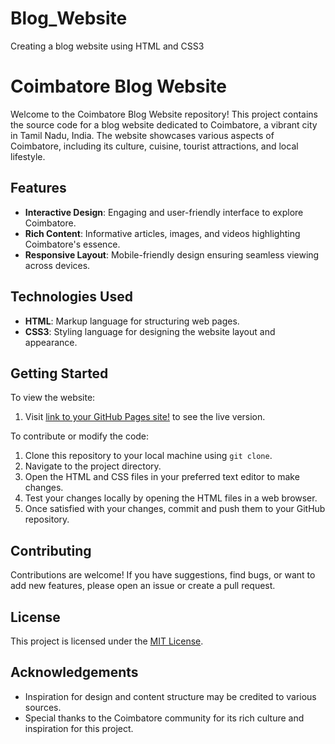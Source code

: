 # Blog_Website
Creating a blog website using HTML and CSS3

# Coimbatore Blog Website

Welcome to the Coimbatore Blog Website repository! This project contains the source code for a blog website dedicated to Coimbatore, a vibrant city in Tamil Nadu, India. The website showcases various aspects of Coimbatore, including its culture, cuisine, tourist attractions, and local lifestyle.

## Features

- **Interactive Design**: Engaging and user-friendly interface to explore Coimbatore.
- **Rich Content**: Informative articles, images, and videos highlighting Coimbatore's essence.
- **Responsive Layout**: Mobile-friendly design ensuring seamless viewing across devices.

## Technologies Used

- **HTML**: Markup language for structuring web pages.
- **CSS3**: Styling language for designing the website layout and appearance.

## Getting Started

To view the website:

1. Visit [link to your GitHub Pages site!]() to see the live version.

To contribute or modify the code:

1. Clone this repository to your local machine using `git clone`.
2. Navigate to the project directory.
3. Open the HTML and CSS files in your preferred text editor to make changes.
4. Test your changes locally by opening the HTML files in a web browser.
5. Once satisfied with your changes, commit and push them to your GitHub repository.

## Contributing

Contributions are welcome! If you have suggestions, find bugs, or want to add new features, please open an issue or create a pull request.

## License

This project is licensed under the [MIT License](LICENSE).

## Acknowledgements

- Inspiration for design and content structure may be credited to various sources.
- Special thanks to the Coimbatore community for its rich culture and inspiration for this project.

